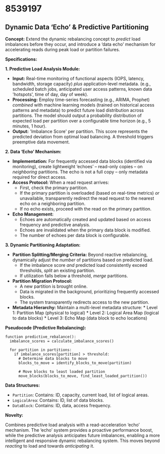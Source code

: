 # 8539197

## Dynamic Data ‘Echo’ & Predictive Partitioning

**Concept:** Extend the dynamic rebalancing concept to *predict* load imbalances before they occur, and introduce a ‘data echo’ mechanism for accelerating reads during peak load or partition failures.

**Specifications:**

**1. Predictive Load Analysis Module:**

*   **Input:** Real-time monitoring of functional aspects (IOPS, latency, bandwidth, storage capacity) *plus* application-level metadata. (e.g., scheduled batch jobs, anticipated user access patterns, known data 'hotspots', time of day, day of week).
*   **Processing:** Employ time-series forecasting (e.g., ARIMA, Prophet) *combined* with machine learning models (trained on historical access patterns and metadata) to predict future load distribution across partitions.  The model should output a probability distribution of expected load per partition over a configurable time horizon (e.g., 5 minutes, 1 hour).
*   **Output:**  'Imbalance Score' per partition. This score represents the predicted deviation from optimal load balancing.  A threshold triggers preemptive data movement.

**2. Data ‘Echo’ Mechanism:**

*   **Implementation:**  For frequently accessed data blocks (identified via monitoring), create lightweight ‘echoes’ – read-only copies – on *neighboring* partitions. The echo is not a full copy – only metadata required for direct access.
*   **Access Protocol:**  When a read request arrives:
    *   First, check the primary partition.
    *   If the primary partition is overloaded (based on real-time metrics) *or* unavailable, transparently redirect the read request to the nearest echo on a neighboring partition.
    *   If no echo exists, proceed with the read on the primary partition.
*   **Echo Management:**
    *   Echoes are automatically created and updated based on access frequency and predictive analysis.
    *   Echoes are invalidated when the primary data block is modified.
    *   The number of echoes per data block is configurable.

**3.  Dynamic Partitioning Adaptation:**

*   **Partition Splitting/Merging Criteria:**  Beyond reactive rebalancing, dynamically adjust the *number* of partitions based on predicted load.
    *   If the imbalance score *and* predicted load consistently exceed thresholds, *split* an existing partition.
    *   If utilization falls below a threshold, *merge* partitions.
*   **Partition Migration Protocol:**
    *   A new partition is brought online.
    *   Data is migrated in the background, prioritizing frequently accessed blocks.
    *   The system transparently redirects access to the new partition.
*    **Metadata Hierarchy:**  Maintain a multi-level metadata structure:
    *   Level 1: Partition Map (physical to logical)
    *   Level 2: Logical Area Map (logical to data blocks)
    *   Level 3: Echo Map (data block to echo locations)

**Pseudocode (Predictive Rebalancing):**

```
function predictive_rebalance():
  imbalance_scores = calculate_imbalance_scores()

  for partition in partitions:
    if imbalance_scores[partition] > threshold:
      # Determine data blocks to move
      blocks_to_move = identify_blocks_to_move(partition)

      # Move blocks to least loaded partition
      move_blocks(blocks_to_move, find_least_loaded_partition())
```

**Data Structures:**

*   `Partition`: Contains: ID, capacity, current load, list of logical areas.
*   `LogicalArea`: Contains: ID, list of data blocks.
*   `DataBlock`: Contains: ID, data, access frequency.

**Novelty:**

Combines predictive load analysis with a read-acceleration ‘echo’ mechanism.  The ‘echo’ system provides a proactive performance boost, while the predictive analysis anticipates future imbalances, enabling a more intelligent and responsive dynamic rebalancing system. This moves beyond *reacting* to load and towards *anticipating* it.